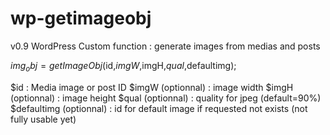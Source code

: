 # wp-getimageobj
v0.9
WordPress Custom function : generate images from medias and posts

$img_obj = getImageObj($id,$imgW,$imgH,$qual,$defaultimg);

$id : Media image or post ID
$imgW (optionnal) : image width
$imgH (optionnal) : image height
$qual (optionnal) : quality for jpeg (default=90%)
$defaultimg (optionnal) : id for default image if requested not exists (not fully usable yet)